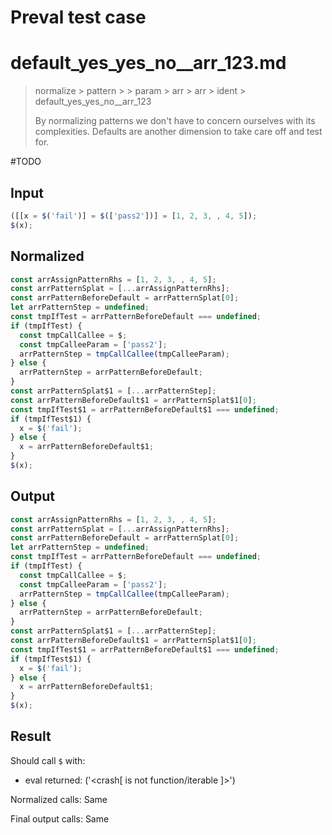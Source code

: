# Preval test case

# default_yes_yes_no__arr_123.md

> normalize > pattern >  > param > arr > arr > ident > default_yes_yes_no__arr_123
>
> By normalizing patterns we don't have to concern ourselves with its complexities. Defaults are another dimension to take care off and test for.

#TODO

## Input

`````js filename=intro
([[x = $('fail')] = $(['pass2'])] = [1, 2, 3, , 4, 5]);
$(x);
`````

## Normalized

`````js filename=intro
const arrAssignPatternRhs = [1, 2, 3, , 4, 5];
const arrPatternSplat = [...arrAssignPatternRhs];
const arrPatternBeforeDefault = arrPatternSplat[0];
let arrPatternStep = undefined;
const tmpIfTest = arrPatternBeforeDefault === undefined;
if (tmpIfTest) {
  const tmpCallCallee = $;
  const tmpCalleeParam = ['pass2'];
  arrPatternStep = tmpCallCallee(tmpCalleeParam);
} else {
  arrPatternStep = arrPatternBeforeDefault;
}
const arrPatternSplat$1 = [...arrPatternStep];
const arrPatternBeforeDefault$1 = arrPatternSplat$1[0];
const tmpIfTest$1 = arrPatternBeforeDefault$1 === undefined;
if (tmpIfTest$1) {
  x = $('fail');
} else {
  x = arrPatternBeforeDefault$1;
}
$(x);
`````

## Output

`````js filename=intro
const arrAssignPatternRhs = [1, 2, 3, , 4, 5];
const arrPatternSplat = [...arrAssignPatternRhs];
const arrPatternBeforeDefault = arrPatternSplat[0];
let arrPatternStep = undefined;
const tmpIfTest = arrPatternBeforeDefault === undefined;
if (tmpIfTest) {
  const tmpCallCallee = $;
  const tmpCalleeParam = ['pass2'];
  arrPatternStep = tmpCallCallee(tmpCalleeParam);
} else {
  arrPatternStep = arrPatternBeforeDefault;
}
const arrPatternSplat$1 = [...arrPatternStep];
const arrPatternBeforeDefault$1 = arrPatternSplat$1[0];
const tmpIfTest$1 = arrPatternBeforeDefault$1 === undefined;
if (tmpIfTest$1) {
  x = $('fail');
} else {
  x = arrPatternBeforeDefault$1;
}
$(x);
`````

## Result

Should call `$` with:
 - eval returned: ('<crash[ <ref> is not function/iterable ]>')

Normalized calls: Same

Final output calls: Same
